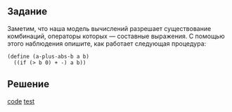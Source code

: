## Задание
Заметим, что наша модель вычислений разрешает существование комбинаций, операторы которых — составные выражения. С помощью этого наблюдения опишите, как работает следующая процедура:

```
(define (a-plus-abs-b a b)
  ((if (> b 0) + -) a b))
```

## Решение
[code](../../src/chapter01/task1_4.rkt)
[test](../../test/chapter01/test_4.rkt)
